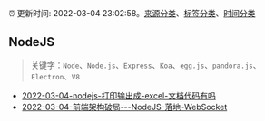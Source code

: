 :alarm_clock: 更新时间: 2022-03-04 23:02:58。[来源分类](../README.md)、[标签分类](../TAGS.md)、[时间分类](../TIMELINE.md)

## NodeJS


> 关键字：`Node`、`Node.js`、`Express`、`Koa`、`egg.js`、`pandora.js`、`Electron`、`V8`



- [2022-03-04-nodejs-打印输出成-excel-文档代码有吗](https://www.v2ex.com/t/838084) 
- [2022-03-04-前端架构破局---NodeJS-落地-WebSocket](https://toutiao.io/k/eoi703i) 